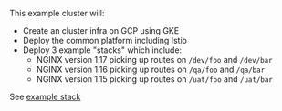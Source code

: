 This example cluster will:

* Create an cluster infra on GCP using GKE
* Deploy the common platform including Istio
* Deploy 3 example "stacks" which include:
    * NGINX version 1.17 picking up routes on `/dev/foo` and `/dev/bar`
    * NGINX version 1.16 picking up routes on `/qa/foo` and `/qa/bar`
    * NGINX version 1.15 picking up routes on `/uat/foo` and `/uat/bar`

See [example stack](../../modules/stacks/example)